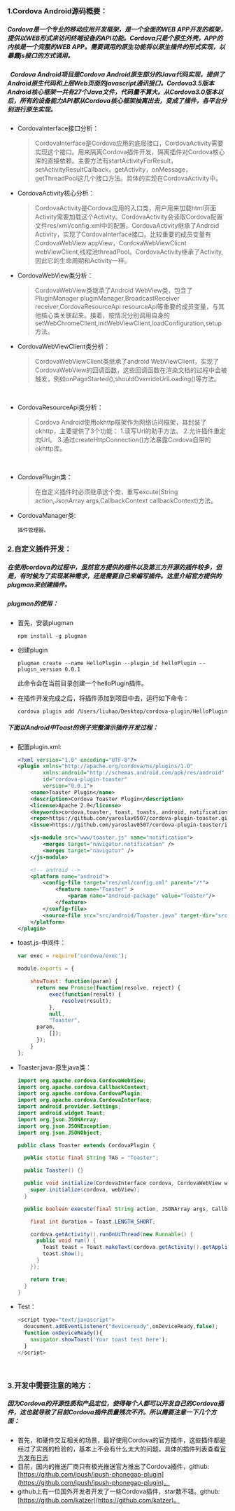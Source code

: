 ### 1.Cordova Android源码概要：

#####   Cordova是一个专业的移动应用开发框架，是一个全面的WEB APP开发的框架，提供以WEB形式来访问终端设备的API功能。Cordova只是个原生外壳，APP的内核是一个完整的WEB APP。需要调用的原生功能将以原生插件的形式实现，以暴露js接口的方式调用。

#####    Cordova Android项目是Cordova Android原生部分的Java代码实现，提供了Android原生代码和上层Web页面的javascript通讯接口。Cordova3.5版本Android核心框架一共有27个Java文件，代码量不算大。从Cordova3.0版本以后，所有的设备能力API都从Cordova核心框架抽离出去，变成了插件，各平台分别进行原生实现。

- CordovaInterface接口分析：

  >   CordovaInterface是Cordova应用的底层接口，CordovaActivity需要实现这个接口。用来隔离Cordova插件开发，隔离插件对Cordova核心库的直接依赖。主要方法有startActivityForResult，setActivityResultCallback，getActivity，onMessage，getThreadPool这几个接口方法。具体的实现在CordovaActivity中。

- CordovaActivity核心分析：

  > CordovaActivity是Cordova应用的入口类，用户用来加载html页面Activity需要加载这个Activity。CordovaActivity会读取Cordova配置文件res/xml/config.xml中的配置。CordovaActivity继承了Android Activity，实现了CordovaInterface接口。比较重要的成员变量有CordovaWebView appView，CordovaWebViewClicnt webViewClient,线程池threadPool。CordovaActivity继承了Activity,因此它的生命周期和Activity一样。

- CordovaWebView类分析：

  >   CordovaWebView类继承了Android WebView类，包含了PluginManager pluginManager,BroadcastReceiver receiver,CordovaResourceApi resourceApi等重要的成员变量，与其他核心类关联起来。接着，按情况分别调用自身的setWebChromeClient,initWebViewClient,loadConfiguration,setup方法。

- CordovaWebViewClient类分析：

  >   CordovaWebViewClient类继承了android WebViewClient，实现了CordovaWebView的回调函数，这些回调函数在渲染文档的过程中会被触发，例如onPageStarted(),shouldOverrideUrlLoading()等方法。

  ​

- CordovaResourceApi类分析：


  >   Cordova Android使用okhttp框架作为网络访问框架，其封装了okhttp，主要提供了3个功能：
  >   	1.读写Url的助手方法。
  >   	2.允许插件重定向Url。
  >   	3.通过createHttpConnection()方法暴露Cordova自带的okhttp库。

  ​

- CordovaPlugin类：

  > 在自定义插件时必须继承这个类，重写excute(String action,JsonArray args,CallbackContext callbackContext)方法。

- CordovaManager类:

  ```
  插件管理器。
  ```



### 2.自定义插件开发：

##### 在使用cordova的过程中，虽然官方提供的插件以及第三方开源的插件较多，但是，有时候为了实现某种需求，还是需要自己来编写插件。这里介绍官方提供的plugman来创建插件。

##### plugman的使用：

- 首先，安装plugman

  ```
  npm install -g plugman
  ```

- 创建plugin

  ```
  plugman create --name HelloPlugin --plugin_id helloPlugin --plugin_version 0.0.1
  ```

  此命令会在当前目录创建一个helloPlugin插件。

- 在插件开发完成之后，将插件添加到项目中去，运行如下命令：

  ```
  cordova plugin add /Users/liuhao/Desktop/cordova-plugin/HelloPlugin
  ```

##### 下面以Android中Toast的例子完整演示插件开发过程：

- 配置plugin.xml:

  ```xml
  <?xml version="1.0" encoding="UTF-8"?>
  <plugin xmlns="http://apache.org/cordova/ns/plugins/1.0"
          xmlns:android="http://schemas.android.com/apk/res/android"
          id="cordova-plugin-toaster"
          version="0.0.1">
      <name>Toaster Plugin</name>
      <description>Cordova Toaster Plugin</description>
      <license>Apache 2.0</license>
      <keywords>cordova,toaster, toast, toasts, android, notification, ionic</keywords>
      <repo>https://github.com/yaroslav0507/cordova-plugin-toaster.git</repo>
      <issue>https://github.com/yaroslav0507/cordova-plugin-toaster/issues</issue>

      <js-module src="www/toaster.js" name="notification">
          <merges target="navigator.notification" />
          <merges target="navigator" />
      </js-module>

      <!-- android -->
      <platform name="android">
          <config-file target="res/xml/config.xml" parent="/*">
              <feature name="Toaster" >
                  <param name="android-package" value="Toaster"/>
              </feature>
          </config-file>
          <source-file src="src/android/Toaster.java" target-dir="src/" />
      </platform>
  </plugin>
  ```

- toast.js-中间件：

  ```javascript
  var exec = require('cordova/exec');

  module.exports = {

      showToast: function(param) {
      	return new Promise(function(resolve, reject) {
      		exec(function(result) {
      			resolve(result);
      		},
      		null,
      		"Toaster",
  		param,
      		[]);
      	});   
      }
  };
  ```

- Toaster.java-原生java类：

  ```java
  import org.apache.cordova.CordovaWebView;
  import org.apache.cordova.CallbackContext;
  import org.apache.cordova.CordovaPlugin;
  import org.apache.cordova.CordovaInterface;
  import android.provider.Settings;
  import android.widget.Toast;
  import org.json.JSONArray;
  import org.json.JSONException;
  import org.json.JSONObject;

  public class Toaster extends CordovaPlugin {

    public static final String TAG = "Toaster";

    public Toaster() {}

    public void initialize(CordovaInterface cordova, CordovaWebView webView) {
      super.initialize(cordova, webView);
    }

    public boolean execute(final String action, JSONArray args, CallbackContext callbackContext) throws JSONException {

      final int duration = Toast.LENGTH_SHORT;

      cordova.getActivity().runOnUiThread(new Runnable() {
        public void run() {
          Toast toast = Toast.makeText(cordova.getActivity().getApplicationContext(), action, duration);
          toast.show();
        }
      });

      return true;
    }
  }
  ```

- Test：

  ```javascript
  <script type="text/javascript">
    doucument.addEventListener("deviceready",onDeviceReady,false);
    function onDeviceReady(){
      navigator.showToast('Your toast test here');
    }
  </script>
  ```

  ​


### 3.开发中需要注意的地方：

##### 因为Cordova的开源性质和产品定位，使得每个人都可以开发自己的Cordova插件，这也就导致了目前Cordova插件质量残次不齐。所以需要注意一下几个方面：

- 首先，和硬件交互相关的场景，最好使用Cordova的官方插件，这些插件都是经过了实践的检验的，基本上不会有什么太大的问题。具体的插件列表查看[官方发布日志](https://cordova.apache.org/news/2016/04/20/plugins-release.html)
- 目前，国内的推送厂商只有极光推送官方推出了Cordova插件，github:[https://github.com/jpush/jpush-phonegap-plugin](https://github.com/jpush/jpush-phonegap-plugin)。
- github上有一位国外开发者开发了一些Cordova插件，star数不错。github:[https://github.com/katzer](https://github.com/katzer)。

